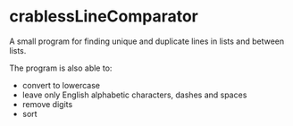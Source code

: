 # crablessLineComparator
A small program for finding unique and duplicate lines in lists and between lists.

The program is also able to:
* convert to lowercase
* leave only English alphabetic characters, dashes and spaces
* remove digits
* sort
